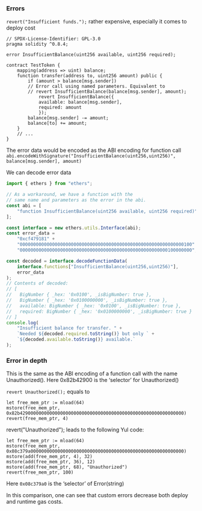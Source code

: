 ### Errors 

`revert("Insufficient funds.");` rather expensive, especially it comes to deploy cost

```solidity
// SPDX-License-Identifier: GPL-3.0
pragma solidity ^0.8.4;
    
error InsufficientBalance(uint256 available, uint256 required);

contract TestToken {
    mapping(address => uint) balance;
    function transfer(address to, uint256 amount) public {
        if (amount > balance[msg.sender])
        // Error call using named parameters. Equivalent to
        // revert InsufficientBalance(balance[msg.sender], amount);
            revert InsufficientBalance({
            available: balance[msg.sender],
            required: amount
            });
        balance[msg.sender] -= amount;
        balance[to] += amount;
    }
    // ...
}
```

The error data would be encoded as the ABI encoding for function call
`abi.encodeWithSignature("InsufficientBalance(uint256,uint256)", balance[msg.sender], amount)`

We can decode error data 

```javascript
import { ethers } from "ethers";

// As a workaround, we have a function with the
// same name and parameters as the error in the abi.
const abi = [
    "function InsufficientBalance(uint256 available, uint256 required)"
];

const interface = new ethers.utils.Interface(abi);
const error_data =
    "0xcf479181" +
    "0000000000000000000000000000000000000000000000000000000000000100" +
    "0000000000000000000000000000000000000000000000000000000100000000";

const decoded = interface.decodeFunctionData(
    interface.functions["InsufficientBalance(uint256,uint256)"],
    error_data
);
// Contents of decoded:
// [
//   BigNumber { _hex: '0x0100', _isBigNumber: true },
//   BigNumber { _hex: '0x0100000000', _isBigNumber: true },
//   available: BigNumber { _hex: '0x0100', _isBigNumber: true },
//   required: BigNumber { _hex: '0x0100000000', _isBigNumber: true }
// ]
console.log(
    "Insufficient balance for transfer. " +
    `Needed ${decoded.required.toString()} but only ` +
    `${decoded.available.toString()} available.`
);
```

### Error in depth
This is the same as the ABI encoding of a function call with the name Unauthorized(). Here 0x82b42900 is the ‘selector’ for Unauthorized()

`revert Unauthorized();` equals to 

```solidity
let free_mem_ptr := mload(64)
mstore(free_mem_ptr, 0x82b4290000000000000000000000000000000000000000000000000000000000)
revert(free_mem_ptr, 4)
```

revert("Unauthorized"); leads to the following Yul code:

```solidity
let free_mem_ptr := mload(64)
mstore(free_mem_ptr, 0x08c379a000000000000000000000000000000000000000000000000000000000)
mstore(add(free_mem_ptr, 4), 32)
mstore(add(free_mem_ptr, 36), 12)
mstore(add(free_mem_ptr, 68), "Unauthorized")
revert(free_mem_ptr, 100)
```
Here `0x08c379a0` is the ‘selector’ of Error(string)

In this comparison, one can see that custom errors decrease both deploy and runtime gas costs. 